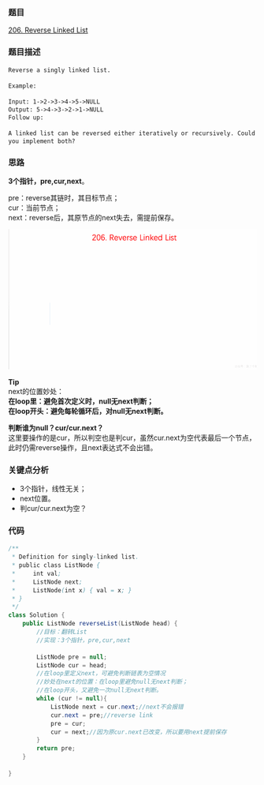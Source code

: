 ### 题目
[206. Reverse Linked List](https://leetcode.com/problems/reverse-linked-list/)

### 题目描述
```
Reverse a singly linked list.

Example:

Input: 1->2->3->4->5->NULL
Output: 5->4->3->2->1->NULL
Follow up:

A linked list can be reversed either iteratively or recursively. Could you implement both?
```

### 思路
**3个指针，pre,cur,next**。

pre：reverse其链时，其目标节点；  
cur：当前节点；  
next：reverse后，其原节点的next失去，需提前保存。

![pic](https://github.com/zhangbotong/LeetCode/blob/master/assets/206.gif)

**Tip**  
next的位置妙处：  
**在loop里：避免首次定义时，null无next判断；  
在loop开头：避免每轮循环后，对null无next判断。**

**判断谁为null？cur/cur.next？**  
这里要操作的是cur，所以判空也是判cur，虽然cur.next为空代表最后一个节点，此时仍需reverse操作，且next表达式不会出错。

### 关键点分析

* 3个指针，线性无关；
* next位置。
* 判cur/cur.next为空？

### 代码
```java
/**
 * Definition for singly-linked list.
 * public class ListNode {
 *     int val;
 *     ListNode next;
 *     ListNode(int x) { val = x; }
 * }
 */
class Solution {
    public ListNode reverseList(ListNode head) {
        //目标：翻转List
        //实现：3个指针，pre,cur,next

        ListNode pre = null;
        ListNode cur = head;
        //在loop里定义next，可避免判断链表为空情况
        //妙处在next的位置：在loop里避免null无next判断；
        //在loop开头，又避免一次null无next判断。
        while (cur != null){
            ListNode next = cur.next;//next不会报错
            cur.next = pre;//reverse link
            pre = cur;
            cur = next;//因为原cur.next已改变，所以要用next提前保存
        }
        return pre;
    }

}
```
